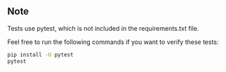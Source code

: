 ## Note

Tests use pytest, which is not included in the requirements.txt file.

Feel free to run the following commands if you want to verify these tests:

```bash
pip install -U pytest
pytest
```
